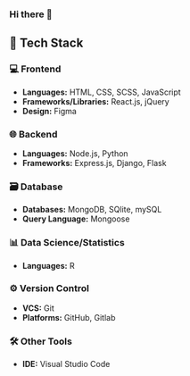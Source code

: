 ### Hi there 👋

## 🚀 Tech Stack

### 💻 Frontend
- **Languages:** HTML, CSS, SCSS, JavaScript
- **Frameworks/Libraries:** React.js, jQuery
- **Design:** Figma

### 🌐 Backend
- **Languages:** Node.js, Python
- **Frameworks:** Express.js, Django, Flask

### 🗃 Database
- **Databases:** MongoDB, SQlite, mySQL
- **Query Language:** Mongoose

### 📊 Data Science/Statistics
- **Languages:** R

### ⚙️ Version Control
- **VCS:** Git
- **Platforms:** GitHub, Gitlab

### 🛠 Other Tools
- **IDE:** Visual Studio Code

